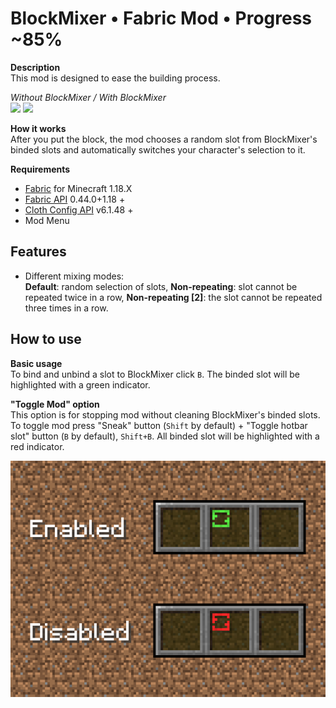 # BlockMixer • Fabric Mod • Progress **~85%**

**Description**  
This mod is designed to ease the building process.

*Without BlockMixer / With BlockMixer*  
<img src="./media/gif1.gif" width="240"> <img src="./media/gif2.gif" width="240">

**How it works**  
After you put the block, the mod chooses a random slot from BlockMixer's binded slots and automatically switches your character's selection to it.

**Requirements**
- [Fabric](https://fabricmc.net/use/installer/) for Minecraft 1.18.X
- [Fabric API](https://www.curseforge.com/minecraft/mc-mods/fabric-api/files) 0.44.0+1.18 +
- [Cloth Config API](https://www.curseforge.com/minecraft/mc-mods/cloth-config/files) v6.1.48 +
- Mod Menu

## Features
- Different mixing modes:  
  **Default**: random selection of slots, **Non-repeating**: slot cannot be repeated twice in a row, **Non-repeating [2]**: the slot cannot be repeated three times in a row.

## How to use

**Basic usage**  
To bind and unbind a slot to BlockMixer click `B`. The binded slot will be highlighted with a green indicator.

**"Toggle Mod" option**  
This option is for stopping mod without cleaning BlockMixer's binded slots. To toggle mod press "Sneak" button (`Shift` by default)  + "Toggle hotbar slot" button (`B` by default), `Shift+B`. All binded slot will be highlighted with a red indicator.

<img src="./media/indguide.png" width="512">
